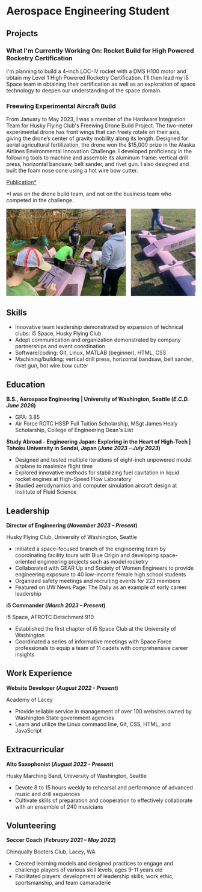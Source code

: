 # Aerospace Engineering Student
## Projects
### What I'm Currently Working On: Rocket Build for High Powered Rocketry Certification

I'm planning to build a 4-inch LOC-IV rocket with a DMS H100 motor and obtain my Level 1 High Powered Rocketry Certification. I'll then lead my i5 Space team in obtaining their certification as well as an exploration of space technology to deepen our understanding of the space domain.

### Freewing Experimental Aircraft Build

From January to May 2023, I was a member of the Hardware Integration Team for Husky Flying Club's Freewing Drone Build Project. The two-meter experimental drone has front wings that can freely rotate on their axis, giving the drone’s center of gravity mobility along its length. Designed for aerial agricultural fertilization, the drone won the $15,000 prize in the Alaska Airlines Environmental Innovation Challenge. I developed proficiency in the following tools to machine and assemble its aluminum frame: vertical drill press, horizontal bandsaw, belt sander, and rivet gun. I also designed and built the foam nose cone using a hot wire bow cutter. 

[Publication*](https://www.aa.washington.edu/news/article/2023-05-18/UW-startup-freyr-is-golden)

*I was on the drone build team, and not on the business team who competed in the challenge.

![Freewing](/assets/img/freewing_pics.png)

<!-- This doesn't work: ![Bike Study](/assets/img/resize_freewing_progress.png|width=100px)

This works but the image dimensions do nothing: ![img|100x100](/assets/img/resize_freewing_progress.png)

This works in the preview but won't show up on the site: <img src="/assets/img/resize_freewing_progress.png" height="350"> <img src="assets/img/resize_freewing_final.png" height="350"> -->

## Skills
- Innovative team leadership demonstrated by expansion of technical clubs: i5 Space, Husky Flying Club
- Adept communication and organization demonstrated by company partnerships and event coordination
- Software/coding: Git, Linux, MATLAB (beginner), HTML, CSS
- Machining/building: vertical drill press, horizontal bandsaw, belt sander, rivet gun, hot wire bow cutter

## Education
**B.S., Aerospace Engineering | University of Washington, Seattle (_E.C.D. June 2026_)**
- GPA: 3.85
- Air Force ROTC HSSP Full Tuition Scholarship, MSgt James Healy Scholarship, College of Engineering Dean's List

**Study Abroad - Engineering Japan: Exploring in the Heart of High-Tech | Tohoku University in Sendai, Japan (_June 2023 – July 2023_)**
- Designed and tested multiple iterations of eight-inch unpowered model airplane to maximize flight time
- Explored innovative methods for stabilizing fuel cavitation in liquid rocket engines at High-Speed Flow Laboratory
- Studied aerodynamics and computer simulation aircraft design at Institute of Fluid Science

## Leadership
**Director of Engineering (_November 2023 – Present_)**

Husky Flying Club, University of Washington, Seattle
- Initiated a space-focused branch of the engineering team by coordinating facility tours with Blue Origin and developing space-oriented engineering projects such as model rocketry
- Collaborated with GEAR Up and Society of Women Engineers to provide engineering exposure to 40 low-income female high school students
- Organized safety meetings and recruiting events for 223 members
- Featured on UW News Page: The Daily as an example of early career leadership

**i5 Commander (_March 2023 – Present_)**

i5 Space, AFROTC Detachment 910
- Established the first chapter of i5 Space Club at the University of Washington
- Coordinated a series of informative meetings with Space Force professionals to equip a team of 11 cadets with comprehensive career insights

## Work Experience
**Website Developer (_August 2022 - Present_)** 

Academy of Lacey
- Provide reliable service in management of over 100 websites owned by Washington State government agencies
- Learn and utilize the Linux command line, Git, CSS, HTML, and JavaScript

## Extracurricular
**Alto Saxophonist (_August 2022 - Present_)**

Husky Marching Band, University of Washington, Seattle
- Devote 8 to 15 hours weekly to rehearsal and performance of advanced music and drill sequences
- Cultivate skills of preparation and cooperation to effectively collaborate with an ensemble of 240 musicians

## Volunteering
**Soccer Coach (_February 2021 – May 2022_)**

Chinqually Booters Club, Lacey, WA
- Created learning models and designed practices to engage and challenge players of various skill levels, ages 9-11 years old
- Facilitated players’ development of leadership skills, work ethic, sportsmanship, and team camaraderie
